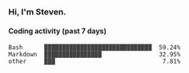 ### Hi, I'm Steven.

#### Coding activity (past 7 days)
```
Bash      ▓▓▓▓▓▓▓▓▓▓▓▓▓▓▓▓▓▓▓▓▓▓▓▓▓▓▓▓▓▓  59.24%
Markdown  ▓▓▓▓▓▓▓▓▓▓▓▓▓▓▓▓                32.95%
other     ▓▓▓                              7.81%
```
